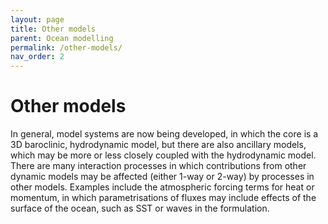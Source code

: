 ```yaml
---
layout: page
title: Other models
parent: Ocean modelling
permalink: /other-models/
nav_order: 2
---
```


# Other models

In general, model systems are now being developed, in which the core is a 3D baroclinic, hydrodynamic model, but there are also ancillary models, which may be more or less closely coupled with the hydrodynamic model. There are many interaction processes in which contributions from other dynamic models may be affected (either 1-way or 2-way) by processes in other models. Examples include the atmospheric forcing terms for heat or momentum, in which parametrisations of fluxes may include effects of the surface of the ocean, such as SST or waves in the formulation.
